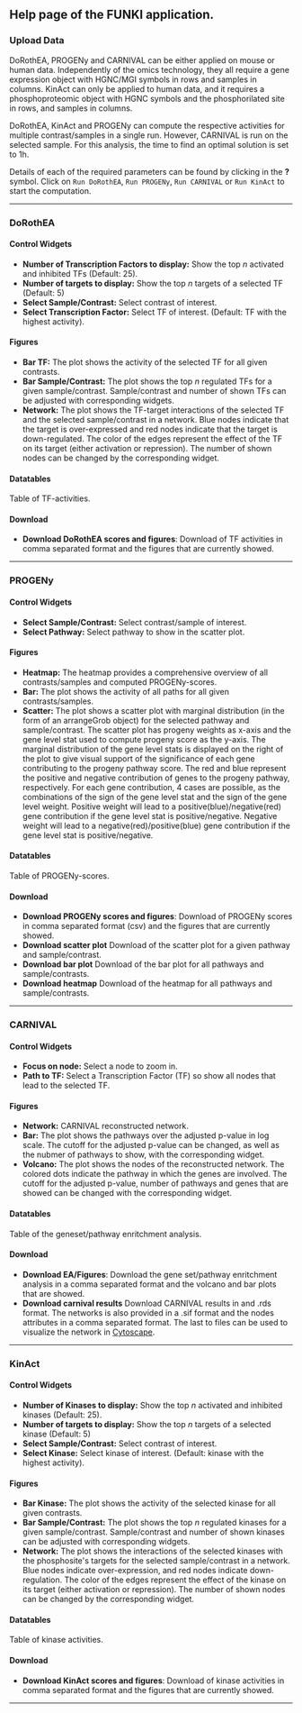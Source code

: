 ## Help page of the FUNKI application.

### Upload Data

DoRothEA, PROGENy and CARNIVAL can be either applied on mouse or human data. 
Independently of the omics technology, they all require a gene expression object with HGNC/MGI symbols in rows and samples in columns.
KinAct can only be applied to human data, and it requires a phosphoproteomic object with HGNC symbols and the phosphorilated site in rows, and samples in columns.

DoRothEA, KinAct and PROGENy can compute the respective activities for multiple contrast/samples in a single run. 
However, CARNIVAL is run on the selected sample. 
For this analysis, the time to find an optimal solution is set to 1h.

Details of each of the required parameters can be found by clicking in the **?** symbol.
Click on `Run DoRothEA`, `Run PROGENy`, `Run CARNIVAL` or `Run KinAct` to start the computation.

---

### DoRothEA

#### Control Widgets

* **Number of Transcription Factors to display:** Show the top *n* activated and inhibited TFs (Default: 25).
* **Number of targets to display:** Show the top *n* targets of a selected TF (Default: 5) 
* **Select Sample/Contrast:** Select contrast of interest.
* **Select Transcription Factor:** Select TF of interest. (Default: TF with the highest activity).

#### Figures
* **Bar TF:** The plot shows the activity of the selected TF for all given contrasts.
* **Bar Sample/Contrast:** The plot shows the top *n* regulated TFs for a given sample/contrast. Sample/contrast and number of shown TFs can be adjusted with corresponding widgets.
* **Network:** The plot shows the TF-target interactions of the selected TF and the selected sample/contrast in a network. Blue nodes indicate that the target is over-expressed and red nodes indicate that the target is down-regulated. The color of the edges represent the effect of the TF on its target (either activation or repression). The number of shown nodes can be changed by the corresponding widget.

#### Datatables
Table of TF-activities.

#### Download
* **Download DoRothEA scores and figures**: Download of TF activities in comma separated format and the figures that are currently showed.

---

### PROGENy

#### Control Widgets

* **Select Sample/Contrast:** Select contrast/sample of interest.
* **Select Pathway:** Select pathway to show in the scatter plot.

#### Figures
* **Heatmap:** The heatmap provides a comprehensive overview of all contrasts/samples and computed PROGENy-scores.
* **Bar:** The plot shows the activity of all paths for all given contrasts/samples.
* **Scatter:** The plot shows a scatter plot with marginal distribution (in the form of an arrangeGrob object) for the selected pathway and sample/contrast. The scatter plot has progeny weights as x-axis and the gene level stat used to compute progeny score as the y-axis. The marginal distribution of the gene level stats is displayed on the right of the plot to give visual support of the significance of each gene contributing to the progeny pathway score. The red and blue represent the positive and negative contribution of genes to the progeny pathway, respectively. For each gene contribution, 4 cases are possible, as the combinations of the sign of the gene level stat and the sign of the gene level weight. Positive weight will lead to a positive(blue)/negative(red) gene contribution if the gene level stat is positive/negative. Negative weight will lead to a negative(red)/positive(blue) gene contribution if the gene level stat is positive/negative.

#### Datatables
Table of PROGENy-scores.

#### Download
* **Download PROGENy scores and figures**: Download of PROGENy scores in comma separated format (csv) and the figures that are currently showed.
* **Download scatter plot** Download of the scatter plot for a given pathway and sample/contrast.
* **Download bar plot** Download of the bar plot for all pathways and sample/contrasts.
* **Download heatmap** Download of the heatmap for all pathways and sample/contrasts.

---

### CARNIVAL

#### Control Widgets
* **Focus on node:** Select a node to zoom in.
* **Path to TF:** Select a Transcription Factor (TF) so show all nodes that lead to the selected TF. 

#### Figures
* **Network:** CARNIVAL reconstructed network.
* **Bar:** The plot shows the pathways over the adjusted p-value in log scale. The cutoff for the adjusted p-value can be changed, as well as the nubmer of pathways to show, with the corresponding widget.
* **Volcano:** The plot shows the nodes of the reconstructed network. The colored dots indicate the pathway in which the genes are involved. The cutoff for the adjusted p-value, number of pathways and genes that are showed can be changed with the corresponding widget.

#### Datatables
Table of the geneset/pathway enritchment analysis.

#### Download
* **Download EA/Figures**: Download the gene set/pathway enritchment analysis in a comma separated format and the volcano and bar plots that are showed.
* **Download carnival results** Download CARNIVAL results in and .rds format. The networks is also provided in a .sif format and the nodes attributes in a comma separated format. The last to files can be used to visualize the network in <a href="https://cytoscape.org" target="_blank">Cytoscape</a>.

---

### KinAct

#### Control Widgets

* **Number of Kinases to display:** Show the top *n* activated and inhibited kinases (Default: 25).
* **Number of targets to display:** Show the top *n* targets of a selected kinase (Default: 5) 
* **Select Sample/Contrast:** Select contrast of interest.
* **Select Kinase:** Select kinase of interest. (Default: kinase with the highest activity).

#### Figures
* **Bar Kinase:** The plot shows the activity of the selected kinase for all given contrasts.
* **Bar Sample/Contrast:** The plot shows the top *n* regulated kinases for a given sample/contrast. Sample/contrast and number of shown kinases can be adjusted with corresponding widgets.
* **Network:** The plot shows the interactions of the selected kinases with the phosphosite's targets for the selected sample/contrast in a network. Blue nodes indicate over-expression, and red nodes indicate down-regulation. The color of the edges represent the effect of the kinase on its target (either activation or repression). The number of shown nodes can be changed by the corresponding widget.

#### Datatables
Table of kinase activities.

#### Download
* **Download KinAct scores and figures**: Download of kinase activities in comma separated format and the figures that are currently showed.

---

